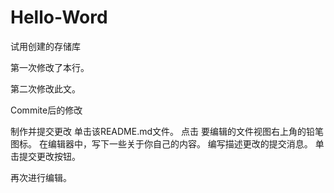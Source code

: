 # Hello-Word
试用创建的存储库

第一次修改了本行。

第二次修改此文。

Commite后的修改

制作并提交更改
单击该README.md文件。
点击  要编辑的文件视图右上角的铅笔图标。
在编辑器中，写下一些关于你自己的内容。
编写描述更改的提交消息。
单击提交更改按钮。

再次进行编辑。